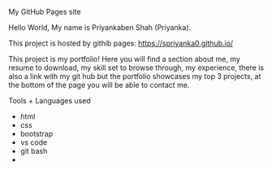 My GitHub Pages site

Hello World, My name is Priyankaben Shah (Priyanka).

This project is hosted by githib pages:
 https://spriyanka0.github.io/ 

This project is my portfolio!
Here you will find a section about me, my resume to download,
my skill set to browse through, my experience, there is also
a link with my git hub but the portfolio showcases my top 3 
projects, at the bottom of the page you will be able to 
contact me.

Tools + Languages used
- html
- css
- bootstrap
- vs code
- git bash
- 